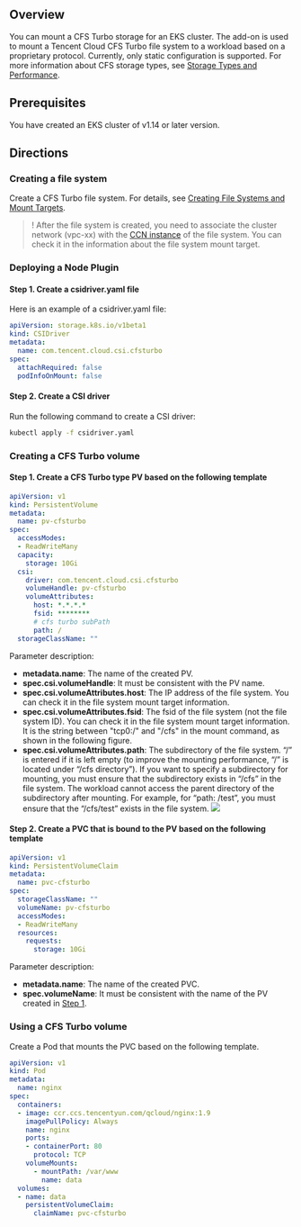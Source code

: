 ## Overview

You can mount a CFS Turbo storage for an EKS cluster. The add-on is used to mount a Tencent Cloud CFS Turbo file system to a workload based on a proprietary protocol. Currently, only static configuration is supported. For more information about CFS storage types, see [Storage Types and Performance](https://intl.cloud.tencent.com/document/product/582/33745). 

## Prerequisites

You have created an EKS cluster of v1.14 or later version. 

## Directions 

### Creating a file system

Create a CFS Turbo file system. For details, see [Creating File Systems and Mount Targets](https://intl.cloud.tencent.com/document/product/582/9132). 

>! After the file system is created, you need to associate the cluster network (vpc-xx) with the [CCN instance](https://intl.cloud.tencent.com/document/product/1003/30064) of the file system. You can check it in the information about the file system mount target. 
>

### Deploying a Node Plugin

#### Step 1. Create a csidriver.yaml file
Here is an example of a csidriver.yaml file:
```yaml
apiVersion: storage.k8s.io/v1beta1
kind: CSIDriver
metadata:
  name: com.tencent.cloud.csi.cfsturbo
spec:
  attachRequired: false
  podInfoOnMount: false
```

#### Step 2. Create a CSI driver
Run the following command to create a CSI driver:
```sh
kubectl apply -f csidriver.yaml
```

### Creating a CFS Turbo volume

#### Step 1. Create a CFS Turbo type PV based on the following template[](id:step1)

```yaml
apiVersion: v1
kind: PersistentVolume
metadata:
  name: pv-cfsturbo
spec:
  accessModes:
  - ReadWriteMany
  capacity:
    storage: 10Gi
  csi:
    driver: com.tencent.cloud.csi.cfsturbo
    volumeHandle: pv-cfsturbo
    volumeAttributes: 
      host: *.*.*.*
      fsid: ********
      # cfs turbo subPath
      path: /
  storageClassName: ""
```

Parameter description:  
- **metadata.name**: The name of the created PV. 
- **spec.csi.volumeHandle**: It must be consistent with the PV name.  
- **spec.csi.volumeAttributes.host**: The IP address of the file system. You can check it in the file system mount target information.  
- **spec.csi.volumeAttributes.fsid**: The fsid of the file system (not the file system ID). You can check it in the file system mount target information. It is the string between "tcp0:/" and "/cfs" in the mount command, as shown in the following figure. 
- **spec.csi.volumeAttributes.path**: The subdirectory of the file system. “/” is entered if it is left empty (to improve the mounting performance, “/” is located under “/cfs directory”). If you want to specify a subdirectory for mounting, you must ensure that the subdirectory exists in “/cfs” in the file system. The workload cannot access the parent directory of the subdirectory after mounting. For example, for “path: /test”, you must ensure that the “/cfs/test” exists in the file system.
![](https://qcloudimg.tencent-cloud.cn/raw/653a12c669d45b112f994e2f1f867abf.png)

#### Step 2. Create a PVC that is bound to the PV based on the following template

```yaml
apiVersion: v1
kind: PersistentVolumeClaim
metadata:
  name: pvc-cfsturbo
spec:
  storageClassName: ""
  volumeName: pv-cfsturbo
  accessModes:
  - ReadWriteMany
  resources:
    requests:
      storage: 10Gi
```

Parameter description:  
- **metadata.name**: The name of the created PVC. 
- **spec.volumeName**: It must be consistent with the name of the PV created in [Step 1](#step1). 

### Using a CFS Turbo volume

Create a Pod that mounts the PVC based on the following template. 

```yaml
apiVersion: v1
kind: Pod
metadata:
  name: nginx 
spec:
  containers:
  - image: ccr.ccs.tencentyun.com/qcloud/nginx:1.9
    imagePullPolicy: Always
    name: nginx
    ports:
    - containerPort: 80
      protocol: TCP
    volumeMounts:
      - mountPath: /var/www
        name: data
  volumes:
  - name: data
    persistentVolumeClaim:
      claimName: pvc-cfsturbo
```

